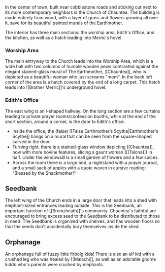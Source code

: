 In the center of town, built near cobblestone roads and sticking out next to its more contemporary neighbors is the Church of Chauntea. The building is made entirely from wood, with a layer of grass and flowers growing all over it, save for its beautiful painted murals of the Earthmother.

The interior has three main sections: the worship area, Edith's Office, and the kitchen, as well as a hatch leading into Merric's hovel
### Worship Area

The main entryway to the Church leads into the Worship Area, which is a wide hall with two columns of humble wooden pews contrasted against the elegant stained-glass mural of The Earthmother, [[Chauntea]], who is depicted as a beautiful woman who just screams "mom". In the back left corner of the area is a hatch covered by the end of a long carpet. This hatch leads into [[Brother Merric]]'s underground hovel.

### Edith's Office

The east wing is an l-shaped hallway. On the long section are a few curtains leading to private prayer rooms/confession booths, while at the end of the short section, around a corner, is the door to Edith's office. 

 - Inside the office, the (false) [[False Earthmother’s Scythe|Earthmother's Scythe]] hangs on a mural that can be seen from the square-shaped carved in the door.
 - Turning right, there is a stained-glass window depicting [[Chauntea]], now with more bovine features, slicing a gaunt woman ([[Talona]]) in half. Under the windowsill is a small garden of flowers and a few spices. 
 - Across the room there is a large bed, a nightstand with a prayer journal, and a small sack of apples with a quote woven in cursive reading: "Blessed by the Snackmother!"

## Seedbank

The left wing of the Church ends in a large door that leads into a shed with elephant-sized entrances leading outside. This is the Seedbank, an important function of [[Bromzheath]]'s community. Chauntea's faithful are encouraged to bring excess seed to the Seedbank to be distributed to those in need. The Seedbank is organized with shelves, and has wooden floors so that the seeds don't accidentally bury themselves inside the shed.

## Orphanage

An orphanage full of fuzzy little firbolg kids! There is also an elf kid with a crushed leg who was healed by [[Malachi]], as well as an adorable gnome kiddo who's parents were crushed by elephants.